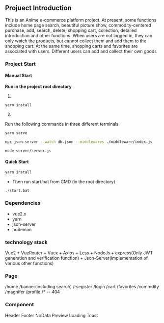 ## Projuect Introduction
This is an Anime e-commerce platform project. At present, some functions include home page search, beautiful picture show, commodity-centered purchase, add, search, delete, shopping cart, collection, detailed introduction and other functions.
When users are not logged in, they can only watch the products, but cannot collect them and add them to the shopping cart. At the same time, shopping carts and favorites are associated with users. Different users can add and collect their own goods

### Project Start

#### Manual Start
**Run in the project root directory**

1.
```Bash
yarn install 
```
2.
Run the following commands in three different terminals
```Bash
yarn serve
```
```Bash
npx json-server --watch db.json --middlewares ./middleware/index.js 
```
```Bash
node server/server.js
```

> 

#### Quick Start
```Bash
yarn install 
```
- Then run start.bat from CMD (in the root directory)
```Bash
./start.bat
```

### Dependencies

- vue2.x
- yarn
- json-server
- nodemon

### technology stack

Vue2 + VueRouter + Vuex + Axios + Less + NodeJs + express(Only JWT generation and verification function) + Json-Server(Implementation of various other functions)

### Page

/home
/banner(including search)
/rsegister 
/login 
/cart 
/favorites
/commdity
/magnifer 
/profile 
/* -- 404 

### Component

Header
Footer
NoData
Preview
Loading
Toast
